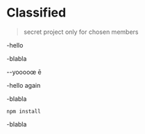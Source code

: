 # Classified
> secret project only for chosen members

-hello


-blabla

--yooooœ ē 


-hello again

-blabla

```
npm install

```
-blabla
